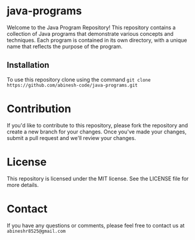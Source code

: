 # java-programs
Welcome to the Java Program Repository! This repository contains a collection of Java programs that demonstrate various concepts and techniques. Each program is contained in its own directory, with a unique name that reflects the purpose of the program.

## Installation 
To use this repository clone using the command `git clone https://github.com/abinesh-code/java-programs.git`

# Contribution 
If you'd like to contribute to this repository, please fork the repository and create a new branch for your changes. Once you've made your changes, submit a pull request and we'll review your changes.

# License 
This repository is licensed under the MIT license. See the LICENSE file for more details.

# Contact 
If you have any questions or comments, please feel free to contact us at `abineshr8525@gmail.com`
